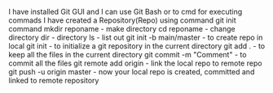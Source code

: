 I have installed Git GUI and I can use Git Bash or to cmd for executing commads
I have created a Repository(Repo) using command git init command
mkdir reponame - make directory
cd reponame - change directory 
dir - directory
ls - list out 
git init -b main/master - to create repo in local 
git init - to initialize a git repository in the current directory
git add . - to keep all the files in the current directory
git commit -m "Comment" - to commit all the files
git remote add origin <repo url> - link the local repo to remote repo
git push -u origin master - now your local repo is created, committed and linked to remote repository
